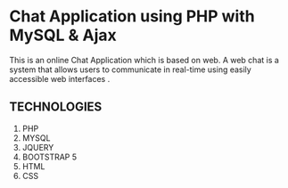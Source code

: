 # Chat Application using PHP with MySQL & Ajax

This is an online Chat Application which is based on web. A web
chat is a system that allows users to communicate in real-time using easily
accessible web interfaces .

## TECHNOLOGIES

1. PHP
1. MYSQL
1. JQUERY
1. BOOTSTRAP 5
1. HTML
1. CSS

